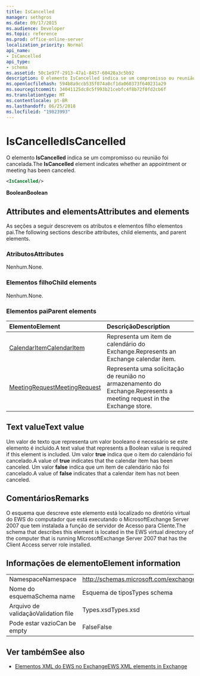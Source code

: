 ```yaml
---
title: IsCancelled
manager: sethgros
ms.date: 09/17/2015
ms.audience: Developer
ms.topic: reference
ms.prod: office-online-server
localization_priority: Normal
api_name:
- IsCancelled
api_type:
- schema
ms.assetid: 50c1e97f-2913-47a1-8457-60428a3c5b92
description: O elemento IsCancelled indica se um compromisso ou reunião foi cancelada.
ms.openlocfilehash: 594b8a9ccb535f074a8cf1da060373f640231a29
ms.sourcegitcommit: 34041125dc8c5f993b21cebfc4f8b72f0fd2cb6f
ms.translationtype: MT
ms.contentlocale: pt-BR
ms.lasthandoff: 06/25/2018
ms.locfileid: "19823993"
---
```

# <a name="iscancelled"></a><span data-ttu-id="3ba05-103">IsCancelled</span><span class="sxs-lookup"><span data-stu-id="3ba05-103">IsCancelled</span></span>

<span data-ttu-id="3ba05-104">O elemento **IsCancelled** indica se um compromisso ou reunião foi cancelada.</span><span class="sxs-lookup"><span data-stu-id="3ba05-104">The **IsCancelled** element indicates whether an appointment or meeting has been canceled.</span></span> 
  
```xml
<IsCancelled/>
```

 <span data-ttu-id="3ba05-105">**Boolean**</span><span class="sxs-lookup"><span data-stu-id="3ba05-105">**Boolean**</span></span>
## <a name="attributes-and-elements"></a><span data-ttu-id="3ba05-106">Attributes and elements</span><span class="sxs-lookup"><span data-stu-id="3ba05-106">Attributes and elements</span></span>

<span data-ttu-id="3ba05-107">As seções a seguir descrevem os atributos e elementos filho elementos pai.</span><span class="sxs-lookup"><span data-stu-id="3ba05-107">The following sections describe attributes, child elements, and parent elements.</span></span>
  
### <a name="attributes"></a><span data-ttu-id="3ba05-108">Atributos</span><span class="sxs-lookup"><span data-stu-id="3ba05-108">Attributes</span></span>

<span data-ttu-id="3ba05-109">Nenhum.</span><span class="sxs-lookup"><span data-stu-id="3ba05-109">None.</span></span>
  
### <a name="child-elements"></a><span data-ttu-id="3ba05-110">Elementos filho</span><span class="sxs-lookup"><span data-stu-id="3ba05-110">Child elements</span></span>

<span data-ttu-id="3ba05-111">Nenhum.</span><span class="sxs-lookup"><span data-stu-id="3ba05-111">None.</span></span>
  
### <a name="parent-elements"></a><span data-ttu-id="3ba05-112">Elementos pai</span><span class="sxs-lookup"><span data-stu-id="3ba05-112">Parent elements</span></span>

|<span data-ttu-id="3ba05-113">**Elemento**</span><span class="sxs-lookup"><span data-stu-id="3ba05-113">**Element**</span></span>|<span data-ttu-id="3ba05-114">**Descrição**</span><span class="sxs-lookup"><span data-stu-id="3ba05-114">**Description**</span></span>|
|:-----|:-----|
|[<span data-ttu-id="3ba05-115">CalendarItem</span><span class="sxs-lookup"><span data-stu-id="3ba05-115">CalendarItem</span></span>](calendaritem.md) <br/> |<span data-ttu-id="3ba05-116">Representa um item de calendário do Exchange.</span><span class="sxs-lookup"><span data-stu-id="3ba05-116">Represents an Exchange calendar item.</span></span>  <br/> |
|[<span data-ttu-id="3ba05-117">MeetingRequest</span><span class="sxs-lookup"><span data-stu-id="3ba05-117">MeetingRequest</span></span>](meetingrequest.md) <br/> |<span data-ttu-id="3ba05-118">Representa uma solicitação de reunião no armazenamento do Exchange.</span><span class="sxs-lookup"><span data-stu-id="3ba05-118">Represents a meeting request in the Exchange store.</span></span>  <br/> |
   
## <a name="text-value"></a><span data-ttu-id="3ba05-119">Text value</span><span class="sxs-lookup"><span data-stu-id="3ba05-119">Text value</span></span>

<span data-ttu-id="3ba05-120">Um valor de texto que representa um valor booleano é necessário se este elemento é incluído.</span><span class="sxs-lookup"><span data-stu-id="3ba05-120">A text value that represents a Boolean value is required if this element is included.</span></span> <span data-ttu-id="3ba05-121">Um valor **true** indica que o item do calendário foi cancelado.</span><span class="sxs-lookup"><span data-stu-id="3ba05-121">A value of **true** indicates that the calendar item has been canceled.</span></span> <span data-ttu-id="3ba05-122">Um valor **false** indica que um item de calendário não foi cancelado.</span><span class="sxs-lookup"><span data-stu-id="3ba05-122">A value of **false** indicates that a calendar item has not been canceled.</span></span> 
  
## <a name="remarks"></a><span data-ttu-id="3ba05-123">Comentários</span><span class="sxs-lookup"><span data-stu-id="3ba05-123">Remarks</span></span>

<span data-ttu-id="3ba05-124">O esquema que descreve este elemento está localizado no diretório virtual do EWS do computador que está executando o MicrosoftExchange Server 2007 que tem instalada a função de servidor de Acesso para Cliente.</span><span class="sxs-lookup"><span data-stu-id="3ba05-124">The schema that describes this element is located in the EWS virtual directory of the computer that is running MicrosoftExchange Server 2007 that has the Client Access server role installed.</span></span>
  
## <a name="element-information"></a><span data-ttu-id="3ba05-125">Informações de elemento</span><span class="sxs-lookup"><span data-stu-id="3ba05-125">Element information</span></span>

|||
|:-----|:-----|
|<span data-ttu-id="3ba05-126">Namespace</span><span class="sxs-lookup"><span data-stu-id="3ba05-126">Namespace</span></span>  <br/> |http://schemas.microsoft.com/exchange/services/2006/types  <br/> |
|<span data-ttu-id="3ba05-127">Nome do esquema</span><span class="sxs-lookup"><span data-stu-id="3ba05-127">Schema name</span></span>  <br/> |<span data-ttu-id="3ba05-128">Esquema de tipos</span><span class="sxs-lookup"><span data-stu-id="3ba05-128">Types schema</span></span>  <br/> |
|<span data-ttu-id="3ba05-129">Arquivo de validação</span><span class="sxs-lookup"><span data-stu-id="3ba05-129">Validation file</span></span>  <br/> |<span data-ttu-id="3ba05-130">Types.xsd</span><span class="sxs-lookup"><span data-stu-id="3ba05-130">Types.xsd</span></span>  <br/> |
|<span data-ttu-id="3ba05-131">Pode estar vazio</span><span class="sxs-lookup"><span data-stu-id="3ba05-131">Can be empty</span></span>  <br/> |<span data-ttu-id="3ba05-132">False</span><span class="sxs-lookup"><span data-stu-id="3ba05-132">False</span></span>  <br/> |
   
## <a name="see-also"></a><span data-ttu-id="3ba05-133">Ver também</span><span class="sxs-lookup"><span data-stu-id="3ba05-133">See also</span></span>



- [<span data-ttu-id="3ba05-134">Elementos XML do EWS no Exchange</span><span class="sxs-lookup"><span data-stu-id="3ba05-134">EWS XML elements in Exchange</span></span>](ews-xml-elements-in-exchange.md)


